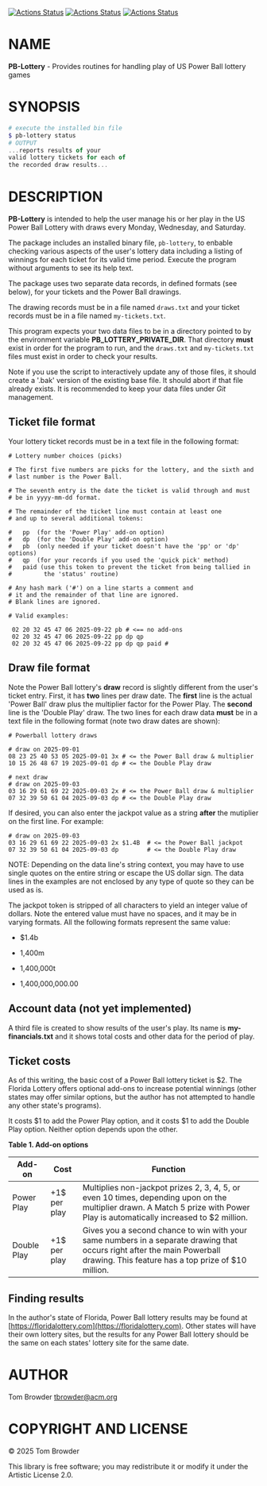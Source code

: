 [![Actions Status](https://github.com/tbrowder/PB-Lottery/actions/workflows/linux.yml/badge.svg)](https://github.com/tbrowder/PB-Lottery/actions) [![Actions Status](https://github.com/tbrowder/PB-Lottery/actions/workflows/macos.yml/badge.svg)](https://github.com/tbrowder/PB-Lottery/actions) [![Actions Status](https://github.com/tbrowder/PB-Lottery/actions/workflows/windows.yml/badge.svg)](https://github.com/tbrowder/PB-Lottery/actions)

NAME
====

**PB-Lottery** - Provides routines for handling play of US Power Ball lottery games

SYNOPSIS
========

```raku
# execute the installed bin file
$ pb-lottery status
# OUTPUT
...reports results of your
valid lottery tickets for each of
the recorded draw results...
```

DESCRIPTION
===========

**PB-Lottery** is intended to help the user manage his or her play in the US Power Ball Lottery with draws every Monday, Wednesday, and Saturday. 

The package includes an installed binary file, `pb-lottery`, to enbable checking various aspects of the user's lottery data including a listing of winnings for each ticket for its valid time period. Execute the program without arguments to see its help text.

The package uses two separate data records, in defined formats (see below), for your tickets and the Power Ball drawings.

The drawing records must be in a file named `draws.txt` and your ticket records must be in a file named `my-tickets.txt`.

This program expects your two data files to be in a directory pointed to by the environment variable **PB_LOTTERY_PRIVATE_DIR**. That directory **must** exist in order for the program to run, and the `draws.txt` and `my-tickets.txt` files must exist in order to check your results.

Note if you use the script to interactively update any of those files, it should create a '.bak' version of the existing base file. It should abort if that file already exists. It is recommended to keep your data files under *Git* management.

Ticket file format
------------------

Your lottery ticket records must be in a text file in the following format:

    # Lottery number choices (picks)

    # The first five numbers are picks for the lottery, and the sixth and
    # last number is the Power Ball.

    # The seventh entry is the date the ticket is valid through and must
    # be in yyyy-mm-dd format.

    # The remainder of the ticket line must contain at least one
    # and up to several additional tokens:

    #   pp  (for the 'Power Play' add-on option)
    #   dp  (for the 'Double Play' add-on option)
    #   pb  (only needed if your ticket doesn't have the 'pp' or 'dp' options)
    #   qp  (for your records if you used the 'quick pick' method)
    #   paid (use this token to prevent the ticket from being tallied in
    #         the 'status' routine)

    # Any hash mark ('#') on a line starts a comment and
    # it and the remainder of that line are ignored.
    # Blank lines are ignored.

    # Valid examples:

     02 20 32 45 47 06 2025-09-22 pb # <== no add-ons
     02 20 32 45 47 06 2025-09-22 pp dp qp
     02 20 32 45 47 06 2025-09-22 pp dp qp paid #

Draw file format
----------------

Note the Power Ball lottery's **draw** record is slightly different from the user's ticket entry. First, it has **two** lines per draw date. The **first** line is the actual 'Power Ball' draw plus the multiplier factor for the Power Play. The **second** line is the 'Double Play' draw. The two lines for each draw data **must** be in a text file in the following format (note two draw dates are shown):

    # Powerball lottery draws

    # draw on 2025-09-01
    08 23 25 40 53 05 2025-09-01 3x # <= the Power Ball draw & multiplier
    10 15 26 48 67 19 2025-09-01 dp # <= the Double Play draw

    # next draw
    # draw on 2025-09-03
    03 16 29 61 69 22 2025-09-03 2x # <= the Power Ball draw & multiplier
    07 32 39 50 61 04 2025-09-03 dp # <= the Double Play draw

If desired, you can also enter the jackpot value as a string **after** the mutiplier on the first line. For example:

    # draw on 2025-09-03
    03 16 29 61 69 22 2025-09-03 2x $1.4B  # <= the Power Ball jackpot
    07 32 39 50 61 04 2025-09-03 dp        # <= the Double Play draw

NOTE: Depending on the data line's string context, you may have to use single quotes on the entire string or escape the US dollar sign. The data lines in the examples are not enclosed by any type of quote so they can be used as is.

The jackpot token is stripped of all characters to yield an integer value of dollars. Note the entered value must have no spaces, and it may be in varying formats. All the following formats represent the same value:

  * $1.4b

  * 1,400m

  * 1,400,000t

  * 1,400,000,000.00

Account data (not yet implemented)
----------------------------------

A third file is created to show results of the user's play. Its name is **my-financials.txt** and it shows total costs and other data for the period of play.

Ticket costs
------------

As of this writing, the basic cost of a Power Ball lottery ticket is $2. The Florida Lottery offers optional add-ons to increase potential winnings (other states may offer similar options, but the author has not attempted to handle any other state's programs).

It costs $1 to add the Power Play option, and it costs $1 to add the Double Play option. Neither option depends upon the other.

**Table 1. Add-on options**

<table class="pod-table">
<thead><tr>
<th>Add-on</th> <th>Cost</th> <th>Function</th>
</tr></thead>
<tbody>
<tr> <td>Power Play</td> <td>+1$ per play</td> <td>Multiplies non-jackpot prizes 2, 3, 4, 5, or even 10 times, depending upon on the multiplier drawn. A Match 5 prize with Power Play is automatically increased to $2 million.</td> </tr> <tr> <td>Double Play</td> <td>+1$ per play</td> <td>Gives you a second chance to win with your same numbers in a separate drawing that occurs right after the main Powerball drawing. This feature has a top prize of $10 million.</td> </tr>
</tbody>
</table>

Finding results
---------------

In the author's state of Florida, Power Ball lottery results may be found at [https://floridalottery.com](https://floridalottery.com). Other states will have their own lottery sites, but the results for any Power Ball lottery should be the same on each states' lottery site for the same date.

AUTHOR
======

Tom Browder <tbrowder@acm.org>

COPYRIGHT AND LICENSE
=====================

© 2025 Tom Browder

This library is free software; you may redistribute it or modify it under the Artistic License 2.0.

